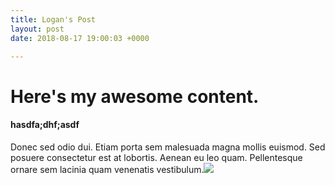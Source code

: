 ```yaml
---
title: Logan's Post
layout: post
date: 2018-08-17 19:00:03 +0000

---
```

# Here's my awesome content.

#### hasdfa;dhf;asdf

Donec sed odio dui. Etiam porta sem malesuada magna mollis euismod. Sed posuere consectetur est at lobortis. Aenean eu leo quam. Pellentesque ornare sem lacinia quam venenatis vestibulum.![](/forestry-demo/uploads/2018/02/17/college-building.jpg)